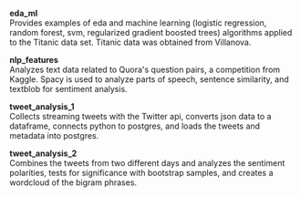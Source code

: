 **eda_ml**  
Provides examples of eda and machine learning (logistic regression, random forest, svm, regularized gradient boosted trees)  algorithms applied to the Titanic data set. Titanic data was obtained from Villanova.  

**nlp_features**  
Analyzes text data related to Quora's question pairs, a competition from Kaggle. Spacy is used to analyze parts of speech, sentence similarity, and textblob for sentiment analysis.

**tweet_analysis_1**  
Collects streaming tweets with the Twitter api, converts json data to a dataframe, connects python to postgres, and loads the tweets and metadata into postgres.

**tweet_analysis_2**   
Combines the tweets from two different days and analyzes the sentiment polarities, tests for significance with bootstrap samples, and creates a wordcloud of the bigram phrases.
